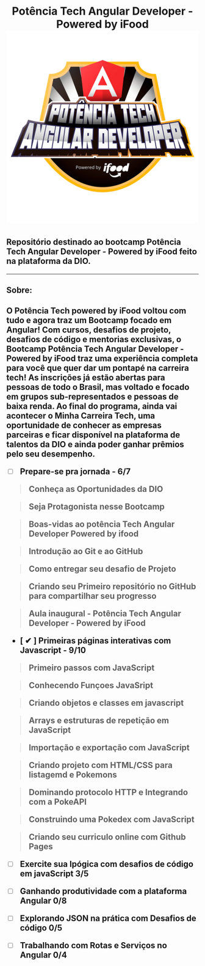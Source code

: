 <h1 align='center' > Potência Tech Angular Developer - Powered by iFood <img src='./assets/a123a707-54de-4a67-88ee-5c129beb14d7.webp'> </h1>

<h2> Repositório destinado ao bootcamp Potência Tech Angular Developer - Powered by iFood feito na plataforma da DIO.
<hr>


<h2> Sobre: <h2>


<p font-size='12' > O Potência Tech powered by iFood voltou com tudo e agora traz um Bootcamp focado em Angular! Com cursos, desafios de projeto, desafios de código e mentorias exclusivas, o Bootcamp Potência Tech Angular Developer - Powered by iFood traz uma experiência completa para você que quer dar um pontapé na carreira tech! As inscrições já estão abertas para pessoas de todo o Brasil, mas voltado e focado em grupos sub-representados e pessoas de baixa renda. Ao final do programa, ainda vai acontecer o Minha Carreira Tech, uma oportunidade de conhecer as empresas parceiras e ficar disponível na plataforma de talentos da DIO e ainda poder ganhar prêmios pelo seu desempenho.<p>


- [  ]  Prepare-se pra jornada - 6/7 
 > Conheça as Oportunidades da DIO

 > Seja Protagonista nesse Bootcamp

 > Boas-vidas ao potência Tech Angular Developer Powered by ifood

 > Introdução ao Git e ao GitHub

 > Como entregar seu desafio  de Projeto

 >Criando seu Primeiro repositório no GitHub para compartilhar seu progresso

 >Aula inaugural - Potência Tech Angular Developer - Powered by iFood


- [ ✔ ]  Primeiras páginas interativas com Javascript - 9/10
 > Primeiro passos com JavaScript

 > Conhecendo Funçoes JavaSript

 > Criando objetos e classes em javascript

 > Arrays e estruturas de repetição em JavaScript

 > Importação e exportação com JavaScript

 > Criando projeto com HTML/CSS para listagemd e Pokemons

 > Dominando protocolo HTTP e Integrando  com a PokeAPI

 > Construindo uma Pokedex com JavaScript

 >Criando seu curriculo online com Github Pages 

- [  ]  Exercite sua lpógica com desafios  de código em javaScript 3/5

- [  ]  Ganhando produtividade com a plataforma Angular 0/8

- [  ]  Explorando JSON na prática com Desafios de código 0/5

- [  ]  Trabalhando com Rotas e Serviços no Angular 0/4

